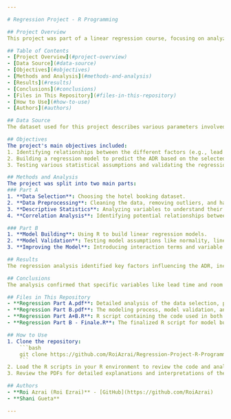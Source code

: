 ```yaml
---

# Regression Project - R Programming

## Project Overview
This project was part of a linear regression course, focusing on analyzing hotel booking data to understand the factors influencing the average daily rate (ADR). It involved data preprocessing, building regression models, and interpreting results using R programming.

## Table of Contents
- [Project Overview](#project-overview)
- [Data Source](#data-source)
- [Objectives](#objectives)
- [Methods and Analysis](#methods-and-analysis)
- [Results](#results)
- [Conclusions](#conclusions)
- [Files in This Repository](#files-in-this-repository)
- [How to Use](#how-to-use)
- [Authors](#authors)

## Data Source
The dataset used for this project describes various parameters involved in hotel bookings, including the number of days between booking and arrival, room types, meal plans, country of origin, and special requests.

## Objectives
The project's main objectives included:
1. Identifying relationships between the different factors (e.g., lead time, number of adults, room type) and the average daily rate (ADR).
2. Building a regression model to predict the ADR based on the selected variables.
3. Testing various statistical assumptions and validating the regression model.

## Methods and Analysis
The project was split into two main parts:
### Part A
1. **Data Selection**: Choosing the hotel booking dataset.
2. **Data Preprocessing**: Cleaning the data, removing outliers, and handling categorical variables.
3. **Descriptive Statistics**: Analyzing variables to understand their distribution and relationships.
4. **Correlation Analysis**: Identifying potential relationships between variables.

### Part B
1. **Model Building**: Using R to build linear regression models.
2. **Model Validation**: Testing model assumptions like normality, linearity, and homoscedasticity.
3. **Improving the Model**: Introducing interaction terms and variable transformations to optimize model performance.

## Results
The regression analysis identified key factors influencing the ADR, including lead time, number of adults, and room type. Several models were built and tested, with the final model selected based on statistical criteria such as AIC (Akaike Information Criterion).

## Conclusions
The analysis confirmed that specific variables like lead time and room type have a significant impact on the ADR. Adjusting the model with interaction terms and transformations helped in improving its predictive power.

## Files in This Repository
- **Regression Part A.pdf**: Detailed analysis of the data selection, preprocessing, and descriptive statistics.
- **Regression Part B.pdf**: The modeling process, model validation, and final results.
- **Regression Part A+B.R**: R script containing the code used in both parts of the project.
- **Regression Part B - Finale.R**: The finalized R script for model building and validation in Part B.

## How to Use
1. Clone the repository:
    ```bash
    git clone https://github.com/RoiAzrai/Regression-Project-R-Programming.git
    ```
2. Load the R scripts in your R environment to review the code and analysis.
3. Review the PDFs for detailed explanations and interpretations of the results.

## Authors
- **Roi Azrai (Roi Ezrai)** - [GitHub](https://github.com/RoiAzrai)
- **Shani Gueta**

---
```

